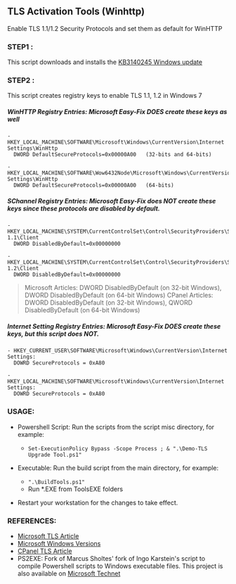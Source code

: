 ## TLS Activation Tools (Winhttp)
Enable TLS 1.1/1.2 Security Protocols and set them as default for WinHTTP


### STEP1 : 
This script downloads and installs the [KB3140245 Windows update](http://www.catalog.update.microsoft.com/search.aspx?q=kb3140245)
 
### STEP2 : 
This script creates registry keys to enable TLS 1.1, 1.2 in Windows 7
	
##### WinHTTP Registry Entries: Microsoft Easy-Fix DOES create these keys as well
```
- HKEY_LOCAL_MACHINE\SOFTWARE\Microsoft\Windows\CurrentVersion\Internet Settings\WinHttp
  DWORD DefaultSecureProtocols=0x00000A00	(32-bits and 64-bits)

- HKEY_LOCAL_MACHINE\SOFTWARE\Wow6432Node\Microsoft\Windows\CurrentVersion\Internet Settings\WinHttp
  DWORD DefaultSecureProtocols=0x00000A00	(64-bits)
```
##### SChannel Registry Entries: Microsoft Easy-Fix does NOT create these keys since these protocols are disabled by default.
```
- HKEY_LOCAL_MACHINE\SYSTEM\CurrentControlSet\Control\SecurityProviders\SCHANNEL\Protocols\TLS 1.1\Client 
  DWORD DisabledByDefault=0x00000000

- HKEY_LOCAL_MACHINE\SYSTEM\CurrentControlSet\Control\SecurityProviders\SCHANNEL\Protocols\TLS 1.2\Client
  DWORD DisabledByDefault=0x00000000
```  
 > Microsoft Articles: DWORD DisabledByDefault (on 32-bit Windows), DWORD DisabledByDefault (on 64-bit Windows)
> CPanel Articles:     DWORD DisabledByDefault (on 32-bit Windows), QWORD DisabledByDefault (on 64-bit Windows)

##### Internet Setting Registry Entries: Microsoft Easy-Fix DOES create these keys, but this script does NOT.
```
- HKEY_CURRENT_USER\SOFTWARE\Microsoft\Windows\CurrentVersion\Internet Settings:	
  DOWRD SecureProtocols = 0xA80

- HKEY_LOCAL_MACHINE\SOFTWARE\Microsoft\Windows\CurrentVersion\Internet Settings:	
  DOWRD SecureProtocols = 0xA80
```

### USAGE: 
 - Powershell Script: Run the scripts from the script misc directory, for example:
   - ``` Set-ExecutionPolicy Bypass -Scope Process ; & ".\Demo-TLS Upgrade Tool.ps1" ```
 - Executable: Run the build script from the main directory, for example:
   - ``` ".\BuildTools.ps1" ```
   - Run *.EXE from ToolsEXE folders

 - Restart your workstation for the changes to take effect.

### REFERENCES: 
 - [Microsoft TLS Article](https://support.microsoft.com/en-us/help/3140245/update-to-enable-tls-1-1-and-tls-1-2-as-default-secure-protocols-in-wi)
 - [Microsoft Windows Versions](https://docs.microsoft.com/en-us/windows/desktop/sysinfo/operating-system-version)
 - [CPanel TLS Article](https://documentation.cpanel.net/display/CKB/How+to+Configure+Microsoft+Windows+7+to+use+TLS+Version+1.2)
 - PS2EXE: Fork of Marcus Sholtes' fork of Ingo Karstein's script to compile Powershell scripts to Windows executable files. This project is also available on [Microsoft Technet](https://gallery.technet.microsoft.com/scriptcenter/PS2EXE-GUI-Convert-9b4b0493/view/Discussions#content)

